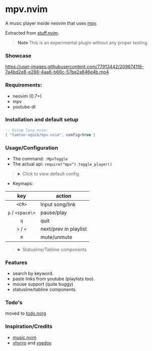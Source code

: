 # mpv.nvim

A music player inside neovim that uses [mpv](https://github.com/mpv-player/mpv).

Extracted from [stuff.nvim](https://github.com/tamton-aquib/stuff.nvim).

> **Note**
> This is an experimental plugin without any proper testing.

### Showcase
https://user-images.githubusercontent.com/77913442/209674116-7a4bd2e8-e286-4aa6-b66c-57be2a646e4b.mp4

### Requirements:
- neovim (0.7+)
- mpv
- youtube-dl

### Installation and default setup

```lua
-- Using lazy.nvim:
{ "tamton-aquib/mpv.nvim", config=true }
```

### Usage/Configuration
- The command: `:MpvToggle`
- The actual api: `require("mpv").toggle_player()`

> <details>
> <summary>Click to view default config</summary>
>
> ```lua
> require("mpv").setup {
>     width = 50,
>     height = 5,              -- Changing these two might break the UI 😬
>     border = 'single',
>     setup_widgets = false,   -- to activate the widget components
>     timer = {
>         after = 1000,
>         throttle = 250,      -- Update time for the widgets. (lesser the faster)
>     }
> }
> ```

</details>

- Keymaps:

|key| action |
|:--:|---|
| `<CR>` | Input song/link |
|`p` / `<space\>` | pause/play
| `q` | quit |
| `>` / `<` | next/prev in playlist |
| `m` | mute/unmute |

> <details>
> <summary>Statusline/Tabline components</summary>
>
> make sure you set `setup_widgets` to `true` inside `setup()`
> ```lua
> -- Components are: g:mpv_title, g:mpv_visualizer, g:mpv_percent
> require("lualine").setup {
>     sections = {
>         lualine_c = {
>             {
>                 function() return '  ' end,
>                 color='green',
>                 on_click=require("mpv").toggle_player
>             },
>             'g:mpv_title'
>         },
>     }
> }
> ```
>
> </details>

### Features
- search by keyword.
- paste links from youtube (playlists too).
- mouse support (quite buggy)
- statusline/tabline components.

### Todo's
moved to [todo.norg](https://github.com/tamton-aquib/mpv.nvim/tree/main/todo.norg)

### Inspiration/Credits
- [music.nvim](https://github.com/Saverio976/music.nvim)
- [vhyrro](https://github.com/vhyrro) and [vsedov](https://github.com/vsedov)
